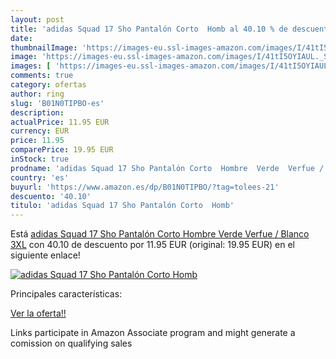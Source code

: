 ```yaml
---
layout: post
title: 'adidas Squad 17 Sho Pantalón Corto  Homb al 40.10 % de descuento'
date: 
thumbnailImage: 'https://images-eu.ssl-images-amazon.com/images/I/41tI5OYIAUL._SL200_.jpg'
image: 'https://images-eu.ssl-images-amazon.com/images/I/41tI5OYIAUL._SL200_.jpg'
images: [ 'https://images-eu.ssl-images-amazon.com/images/I/41tI5OYIAUL._SL200_.jpg' ]
comments: true
category: ofertas
author: ring
slug: 'B01N0TIPBO-es'
description:
actualPrice: 11.95 EUR
currency: EUR
price: 11.95
comparePrice: 19.95 EUR
inStock: true
prodname: 'adidas Squad 17 Sho Pantalón Corto  Hombre  Verde  Verfue / Blanco   3XL'
country: 'es'
buyurl: 'https://www.amazon.es/dp/B01N0TIPBO/?tag=tolees-21'
descuento: '40.10'
titulo: 'adidas Squad 17 Sho Pantalón Corto  Homb'
---
```


Está [adidas Squad 17 Sho Pantalón Corto  Hombre  Verde  Verfue / Blanco   3XL](https://www.amazon.es/dp/B01N0TIPBO/?tag=tolees-21) con 40.10 de descuento por 11.95 EUR (original: 19.95 EUR) en el siguiente enlace!

[![adidas Squad 17 Sho Pantalón Corto  Homb](https://images-eu.ssl-images-amazon.com/images/I/41tI5OYIAUL._SL200_.jpg)](https://www.amazon.es/dp/B01N0TIPBO/?tag=tolees-21)

Principales características:


[Ver la oferta!!](https://www.amazon.es/dp/B01N0TIPBO/?tag=tolees-21)

Links participate in Amazon Associate program and might generate a comission on qualifying sales



